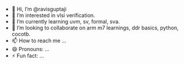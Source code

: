 - 👋 Hi, I’m @ravisguptaji
- 👀 I’m interested in vlsi verification.
- 🌱 I’m currently learning uvm, sv, formal, sva.
- 💞️ I’m looking to collaborate on arm m7 learnings, ddr basics, python, cocotb. 
- 📫 How to reach me ...
- 😄 Pronouns: ...
- ⚡ Fun fact: ...

<!---
ravisguptaji/ravisguptaji is a ✨ special ✨ repository because its `README.md` (this file) appears on your GitHub profile.
You can click the Preview link to take a look at your changes.
--->
